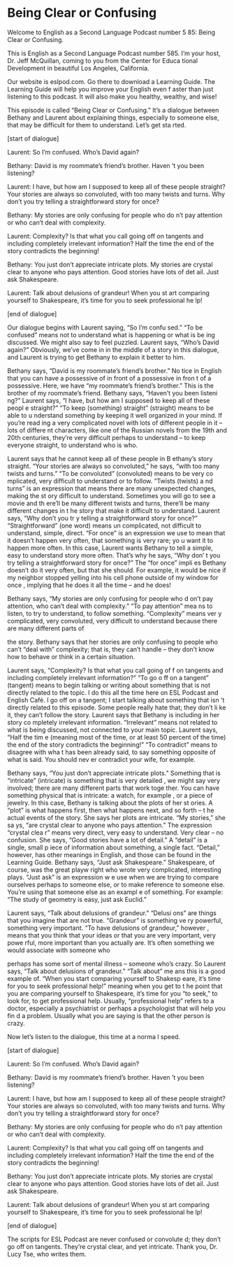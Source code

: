 # Being Clear or Confusing

Welcome to English as a Second Language Podcast number 5 85: Being Clear or Confusing.

This is English as a Second Language Podcast number 585.  I’m your host, Dr. Jeff McQuillan, coming to you from the Center for Educa tional Development in beautiful Los Angeles, California.

Our website is eslpod.com.  Go there to download a Learning Guide.  The Learning Guide will help you improve your English even f aster than just listening to this podcast.  It will also make you healthy, wealthy, and wise!

This episode is called “Being Clear or Confusing.”  It’s a dialogue between Bethany and Laurent about explaining things, especially to someone else, that may be difficult for them to understand.  Let’s get sta rted.

[start of dialogue]

Laurent:  So I’m confused.  Who’s David again?

Bethany:  David is my roommate’s friend’s brother.  Haven ’t you been listening?

Laurent:  I have, but how am I supposed to keep all of these people straight? Your stories are always so convoluted, with too many twists and turns.  Why don’t you try telling a straightforward story for once?

Bethany:  My stories are only confusing for people who do n’t pay attention or who can’t deal with complexity.

Laurent:  Complexity?  Is that what you call going off  on tangents and including completely irrelevant information?  Half the time the end of the story contradicts the beginning!

Bethany:  You just don’t appreciate intricate plots.  My stories are crystal clear to anyone who pays attention.  Good stories have lots of det ail.  Just ask Shakespeare.

Laurent:  Talk about delusions of grandeur!  When you st art comparing yourself to Shakespeare, it’s time for you to seek professional he lp!

 [end of dialogue]

Our dialogue begins with Laurent saying, “So I’m confu sed.”  “To be confused” means not to understand what is happening or what is be ing discussed.  We might also say to feel puzzled.  Laurent says, “Who’s David again?”  Obviously, we’ve come in in the middle of a story in this dialogue,  and Laurent is trying to get Bethany to explain it better to him.

Bethany says, “David is my roommate’s friend’s brother.”  No tice in English that you can have a possessive of in front of a possessive in fron t of a possessive. Here, we have “my roommate’s friend’s brother.”  This is the brother of my roommate’s friend.  Bethany says, “Haven’t you been listeni ng?”  Laurent says, “I have, but how am I supposed to keep all of these peopl e straight?”  “To keep (something) straight” (straight) means to be able to u nderstand something by keeping it well organized in your mind.  If you’re read ing a very complicated novel with lots of different people in it – lots of differe nt characters, like one of the Russian novels from the 19th and 20th centuries, they’re very difficult perhaps to understand – to keep everyone straight, to understand who  is who.

Laurent says that he cannot keep all of these people in B ethany’s story straight. “Your stories are always so convoluted,” he says, “with too many twists and turns.”  “To be convoluted” (convoluted) means to be very co mplicated, very difficult to understand or to follow.  “Twists (twists) a nd turns” is an expression that means there are many unexpected changes, making the st ory difficult to understand.  Sometimes you will go to see a movie and th ere’ll be many different twists and turns, there’ll be many different changes in t he story that make it difficult to understand.  Laurent says, “Why don’t you tr y telling a straightforward story for once?”  “Straightforward” (one word) means un complicated, not difficult to understand, simple, direct.  “For once” is an expression  we use to mean that it doesn’t happen very often, that something is very rare; yo u want it to happen more often.  In this case, Laurent wants Bethany to tell  a simple, easy to understand story more often.  That’s why he says, “Why don’ t you try telling a straightforward story for once?”  The “for once” impli es Bethany doesn’t do it very often, but that she should.  For example, it would be  nice if my neighbor stopped yelling into his cell phone outside of my window for once , implying that he does it all the time – and he does!

Bethany says, “My stories are only confusing for people who d on’t pay attention, who can’t deal with complexity.”  “To pay attention” mea ns to listen, to try to understand, to follow something.  “Complexity” means ver y complicated, very convoluted, very difficult to understand because there are  many different parts of

 the story.  Bethany says that her stories are only confusing to people who can’t “deal with” complexity; that is, they can’t handle – they don’t know how to behave or think in a certain situation.

Laurent says, “Complexity?  Is that what you call going of f on tangents and including completely irrelevant information?”  “To go o ff on a tangent” (tangent) means to begin talking or writing about something that  is not directly related to the topic.  I do this all the time here on ESL Podcast and English Café.  I go off on a tangent; I start talking about something that isn ’t directly related to this episode.  Some people really hate that; they don’t li ke it, they can’t follow the story.  Laurent says that Bethany is including in her story co mpletely irrelevant information.  “Irrelevant” means not related to what  is being discussed, not connected to your main topic.  Laurent says, “Half the tim e (meaning most of the time, or at least 50 percent of the time) the end of the story contradicts the beginning!”  “To contradict” means to disagree with wha t has been already said, to say something opposite of what is said.  You should nev er contradict your wife, for example.

Bethany says, “You just don’t appreciate intricate plots.”   Something that is “intricate” (intricate) is something that is very detailed , we might say very involved; there are many different parts that work toge ther.  You can have something physical that is intricate: a watch, for example , or a piece of jewelry. In this case, Bethany is talking about the plots of her st ories.  A “plot” is what happens first, then what happens next, and so forth – t he actual events of the story.  She says her plots are intricate.  “My stories,” she sa ys, “are crystal clear to anyone who pays attention.”  The expression “crystal clea r” means very direct, very easy to understand.  Very clear – no confusion.  She says,  “Good stories have a lot of detail.”  A “detail” is a single, small p iece of information about something, a single fact.  “Detail,” however, has other meanings in English, and those can be found in the Learning Guide.  Bethany says, “Just ask Shakespeare.”  Shakespeare, of course, was the great playw right who wrote very complicated, interesting plays.  “Just ask” is an expression w e use when we are trying to compare ourselves perhaps to someone else, or to make reference to someone else.  You’re using that someone else as an exampl e of something. For example: “The study of geometry is easy, just ask Euclid.”

Laurent says, “Talk about delusions of grandeur.”  “Delusi ons” are things that you imagine that are not true.  “Grandeur” is something ve ry powerful, something very important.  “To have delusions of grandeur,” however , means that you think that your ideas or that you are very important, very powe rful, more important than you actually are.  It’s often something we would associate with someone who

 perhaps has some sort of mental illness – someone who’s crazy.   So Laurent says, “Talk about delusions of grandeur.”  “Talk about” me ans this is a good example of.  “When you start comparing yourself to Shakesp eare, it’s time for you to seek professional help!” meaning when you get to t he point that you are comparing yourself to Shakespeare, it’s time for you “to  seek,” to look for, to get professional help.  Usually, “professional help” refers to  a doctor, especially a psychiatrist or perhaps a psychologist that will help you fin d a problem.  Usually what you are saying is that the other person is crazy.

Now let’s listen to the dialogue, this time at a norma l speed.

[start of dialogue]

Laurent:  So I’m confused.  Who’s David again?

Bethany:  David is my roommate’s friend’s brother.  Haven ’t you been listening?

Laurent:  I have, but how am I supposed to keep all of these people straight? Your stories are always so convoluted, with too many twists and turns.  Why don’t you try telling a straightforward story for once?

Bethany:  My stories are only confusing for people who do n’t pay attention or who can’t deal with complexity.

Laurent:  Complexity?  Is that what you call going off  on tangents and including completely irrelevant information?  Half the time the end of the story contradicts the beginning!

Bethany:  You just don’t appreciate intricate plots.  My stories are crystal clear to anyone who pays attention.  Good stories have lots of det ail.  Just ask Shakespeare.

Laurent:  Talk about delusions of grandeur!  When you st art comparing yourself to Shakespeare, it’s time for you to seek professional he lp!

[end of dialogue]

The scripts for ESL Podcast are never confused or convolute d; they don’t go off on tangents.  They’re crystal clear, and yet intricate.  Thank you, Dr. Lucy Tse, who writes them.





